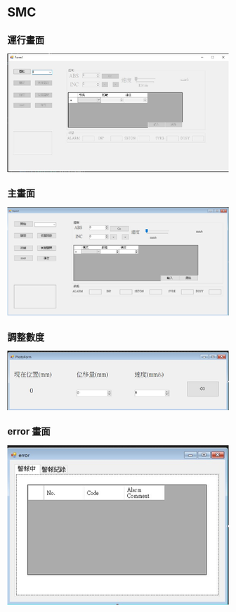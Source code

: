 # SMC

## 運行畫面
![image](https://github.com/nigunosong88/SMC/blob/main/image/%E9%81%8B%E8%A1%8C.jpg)
## 主畫面
![image](https://github.com/nigunosong88/SMC/blob/main/image/1.jpg)
## 調整數度
![image](https://github.com/nigunosong88/SMC/blob/main/image/2.jpg)
## error 畫面
![image](https://github.com/nigunosong88/SMC/blob/main/image/error.jpg)
